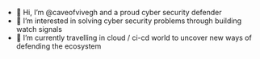 - 👋 Hi, I’m @caveofvivegh and a proud cyber security defender
- 👀 I’m interested in solving cyber security problems through building watch signals
- 🌱 I’m currently travelling in cloud / ci-cd world to uncover new ways of defending the ecosystem

<!---
caveofvivegh/caveofvivegh is a ✨ special ✨ repository because its `README.md` (this file) appears on your GitHub profile.
You can click the Preview link to take a look at your changes.
--->
